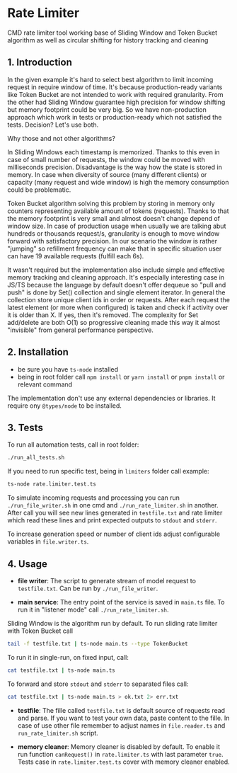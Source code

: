 # Rate Limiter
CMD rate limiter tool working base of Sliding Window and Token Bucket algorithm as well as circular shifting for history tracking and cleaning

## 1. Introduction
In the given example it's hard to select best algorithm to limit incoming request in require window of time. It's because production-ready variants like
Token Bucket are not intended to work with required granularity. From the other had Sliding Window guarantee high precision for window shifting but memory footprint 
could be very big. So we have non-production approach which work in tests or production-ready which not satisfied the tests. Decision? Let's use both.

Why those and not other algorithms? 

In Sliding Windows each timestamp is memorized. Thanks to this even in case of small number of requests, the window could be moved with milliseconds precision.
Disadvantage is the way how the state is stored in memory. In case when diversity of source (many different clients) or capacity (many request and wide window) is high
the memory consumption could be problematic.

Token Bucket algorithm solving this problem by storing in memory only counters representing available amount of tokens (requests). Thanks to that the memory footprint 
is very small and almost doesn't change depend of window size. In case of production usage when usually we are talking abut hundreds or thousands request/s, granularity
is enough to move window forward with satisfactory precision. In our scenario the window is rather "jumping" so refillment frequency can make that in specific situation
user can have 19 available requests (fulfill each 6s).

It wasn't required but the implementation also include simple and effective memory tracking and cleaning approach. It's especially interesting case in JS/TS because 
the language by default doesn't offer dequeue so "pull and push" is done by Set() collection and single element iterator. In general the collection store unique client ids in order or requests. After each request the latest element (or more when configured) is taken and check if activity over it is older than X. If yes, 
then it's removed. The complexity for Set add/delete are both O(1) so progressive cleaning made this way it almost "invisible" from general performance perspective.  

## 2. Installation
 * be sure you have `ts-node` installed
 * being in root folder call `npm install` or `yarn install` or `pnpm install` or relevant command   

 The implementation don't use any external dependencies or libraries. It require ony `@types/node` to be installed.

## 3. Tests
To run all automation tests, call in root folder:

```sh
./run_all_tests.sh
```

If you need to run specific test, being in `limiters` folder call example:

```sh
ts-node rate.limiter.test.ts
```

To simulate incoming requests and processing you can run `./run_file_writer.sh` in one cmd and `./run_rate_limiter.sh` in another.
After call you will see new lines generated in `testfile.txt` and rate limiter which read these lines and print expected outputs to `stdout` and `stderr`.

To increase generation speed or number of client ids adjust configurable variables in `file.writer.ts`.

## 4. Usage
* **file writer**: The script to generate stream of model request to `testfile.txt`. Can be run by `./run_file_writer`.

* **main service**: The entry point of the service is saved in `main.ts` file. To run it in "listener mode" call `./run_rate_limiter.sh`.

Sliding Window is the algorithm run by default. To run sliding rate limiter with Token Bucket call
```sh
tail -f testfile.txt | ts-node main.ts --type TokenBucket
```

To run it in single-run, on fixed input, call:
```sh
cat testfile.txt | ts-node main.ts
```

To forward and store `stdout` and `stderr` to separated files call:
```sh
cat testfile.txt | ts-node main.ts > ok.txt 2> err.txt
``` 

* **testfile**: 
The fille called `testfile.txt` is default source of requests read and parse. If you want to test your own data, paste content to the fille. In case of use 
other file remember to adjust names in `file.reader.ts` and `run_rate_limiter.sh` script.

* **memory cleaner**: 
Memory cleaner is disabled by default. To enable it run function `canRequest()` in `rate.limiter.ts` with last parameter `true`.
Tests case in `rate.limiter.test.ts` cover with memory cleaner enabled. 
